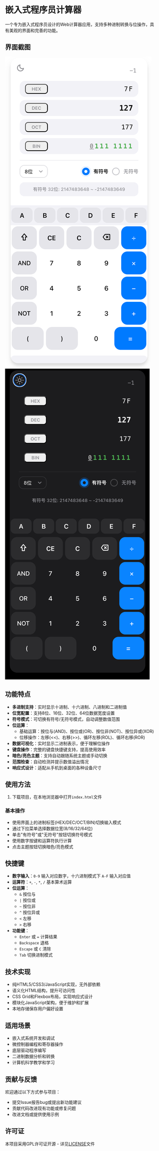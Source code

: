 # 嵌入式程序员计算器

一个专为嵌入式程序员设计的Web计算器应用，支持多种进制转换与位操作，具有美观的界面和完善的功能。

## 界面截图
![](img/screenshot-20250327-113841.png)
![](img/screenshot-20250327-113903.png)


## 功能特点

- **多进制支持**：实时显示十进制、十六进制、八进制和二进制值
- **位宽配置**：支持8位、16位、32位、64位数据宽度设置
- **符号模式**：可切换有符号/无符号模式，自动调整数值范围
- **位运算**：
  - 基础运算：按位与(AND)、按位或(OR)、按位非(NOT)、按位异或(XOR)
  - 位移操作：左移(<<)、右移(>>)、循环左移(ROL)、循环右移(ROR)
- **数据可视化**：实时显示二进制表示，便于理解位操作
- **键盘操作**：完整的键盘快捷键支持，提高使用效率
- **暗色/亮色主题**：支持自动跟随系统主题或手动切换
- **范围检查**：自动检测并提示数值溢出情况
- **响应式设计**：适配从手机到桌面的各种设备尺寸

## 使用方法

1. 下载项目，在本地浏览器中打开`index.html`文件

### 基本操作

- 使用界面上的进制标签(HEX/DEC/OCT/BIN)切换输入模式
- 通过下拉菜单选择数据位宽(8/16/32/64位)
- 单击"有符号"或"无符号"按钮切换符号模式
- 使用数字按键和运算符执行计算
- 点击主题按钮切换暗色/亮色模式

## 快捷键

- **数字输入**：`0-9` 输入对应数字，十六进制模式下 `A-F` 输入对应值
- **运算符**：`+`, `-`, `*`, `/` 基本算术运算
- **位运算**：
  - `&` 按位与
  - `|` 按位或
  - `~` 按位非
  - `^` 按位异或
  - `<` 左移
  - `>` 右移
- **功能键**：
  - `Enter` 或 `=` 计算结果
  - `Backspace` 退格
  - `Escape` 或 `C` 清除
  - `Tab` 切换进制模式

## 技术实现

- 纯HTML5/CSS3/JavaScript实现，无外部依赖
- 语义化HTML结构，提升可访问性
- CSS Grid和Flexbox布局，实现响应式设计
- 模块化JavaScript架构，便于维护和扩展
- 本地存储保存用户偏好设置

## 适用场景

- 嵌入式系统开发和调试
- 微控制器编程和寄存器操作
- 底层驱动程序编写
- 二进制数据分析和转换
- 计算机科学教学和学习

## 贡献与反馈

欢迎通过以下方式参与项目：

- 提交Issue报告bug或提出新功能建议
- 贡献代码改进现有功能或修复问题
- 改进文档或提供使用示例

## 许可证

本项目采用GPL许可证开源 - 详见[LICENSE](LICENSE)文件 